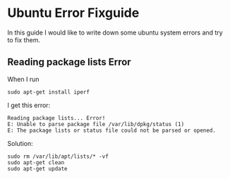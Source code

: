 # Ubuntu Error Fixguide

In this guide I would like to write down some ubuntu system errors and try to fix them.

## Reading package lists Error

When I run 
   ```
   sudo apt-get install iperf
   ```
I get this error:
   ```
   Reading package lists... Error!
   E: Unable to parse package file /var/lib/dpkg/status (1)
   E: The package lists or status file could not be parsed or opened.
   ```

Solution:

   ```
   sudo rm /var/lib/apt/lists/* -vf
   sudo apt-get clean
   sudo apt-get update
   ```
